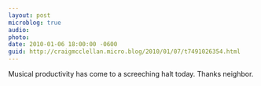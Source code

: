 ```yaml
---
layout: post
microblog: true
audio: 
photo: 
date: 2010-01-06 18:00:00 -0600
guid: http://craigmcclellan.micro.blog/2010/01/07/t7491026354.html
---
```

Musical productivity has come to a screeching halt today.  Thanks neighbor.
